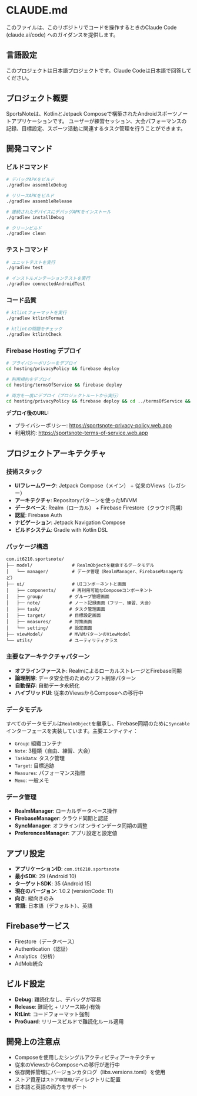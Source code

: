 # CLAUDE.md

このファイルは、このリポジトリでコードを操作するときのClaude Code (claude.ai/code) へのガイダンスを提供します。

## 言語設定
このプロジェクトは日本語プロジェクトです。Claude Codeは日本語で回答してください。

## プロジェクト概要

SportsNoteは、KotlinとJetpack Composeで構築されたAndroidスポーツノートアプリケーションです。
ユーザーが練習セッション、大会パフォーマンスの記録、目標設定、スポーツ活動に関連するタスク管理を行うことができます。

## 開発コマンド

### ビルドコマンド
```bash
# デバッグAPKをビルド
./gradlew assembleDebug

# リリースAPKをビルド
./gradlew assembleRelease

# 接続されたデバイスにデバッグAPKをインストール
./gradlew installDebug

# クリーンビルド
./gradlew clean
```

### テストコマンド
```bash
# ユニットテストを実行
./gradlew test

# インストルメンテーションテストを実行
./gradlew connectedAndroidTest
```

### コード品質
```bash
# ktlintフォーマットを実行
./gradlew ktlintFormat

# ktlintの問題をチェック
./gradlew ktlintCheck
```

### Firebase Hosting デプロイ
```bash
# プライバシーポリシーをデプロイ
cd hosting/privacyPolicy && firebase deploy

# 利用規約をデプロイ
cd hosting/termsOfService && firebase deploy

# 両方を一度にデプロイ（プロジェクトルートから実行）
cd hosting/privacyPolicy && firebase deploy && cd ../termsOfService && firebase deploy
```

**デプロイ後のURL:**
- プライバシーポリシー: https://sportsnote-privacy-policy.web.app
- 利用規約: https://sportsnote-terms-of-service.web.app

## プロジェクトアーキテクチャ

### 技術スタック
- **UIフレームワーク**: Jetpack Compose（メイン） + 従来のViews（レガシー）
- **アーキテクチャ**: Repositoryパターンを使ったMVVM
- **データベース**: Realm（ローカル） + Firebase Firestore（クラウド同期）
- **認証**: Firebase Auth
- **ナビゲーション**: Jetpack Navigation Compose
- **ビルドシステム**: Gradle with Kotlin DSL

### パッケージ構造
```
com.it6210.sportsnote/
├── model/               # RealmObjectを継承するデータモデル
│   └── manager/         # データ管理（RealmManager、FirebaseManagerなど）
├── ui/                  # UIコンポーネントと画面
│   ├── components/      # 再利用可能なComposeコンポーネント
│   ├── group/          # グループ管理画面
│   ├── note/           # ノート記録画面（フリー、練習、大会）
│   ├── task/           # タスク管理画面
│   ├── target/         # 目標設定画面
│   ├── measures/       # 対策画面
│   └── setting/        # 設定画面
├── viewModel/          # MVVMパターンのViewModel
└── utils/              # ユーティリティクラス
```

### 主要なアーキテクチャパターン
- **オフラインファースト**: RealmによるローカルストレージとFirebase同期
- **論理削除**: データ安全性のためのソフト削除パターン
- **自動保存**: 自動データ永続化
- **ハイブリッドUI**: 従来のViewsからComposeへの移行中

### データモデル
すべてのデータモデルは`RealmObject`を継承し、Firebase同期のために`Syncable`インターフェースを実装しています。主要エンティティ：
- `Group`: 組織コンテナ
- `Note`: 3種類（自由、練習、大会）
- `TaskData`: タスク管理
- `Target`: 目標追跡
- `Measures`: パフォーマンス指標
- `Memo`: 一般メモ

### データ管理
- **RealmManager**: ローカルデータベース操作
- **FirebaseManager**: クラウド同期と認証
- **SyncManager**: オフライン/オンラインデータ同期の調整
- **PreferencesManager**: アプリ設定と設定値

## アプリ設定
- **アプリケーションID**: `com.it6210.sportsnote`
- **最小SDK**: 29 (Android 10)
- **ターゲットSDK**: 35 (Android 15)
- **現在のバージョン**: 1.0.2 (versionCode: 11)
- **向き**: 縦向きのみ
- **言語**: 日本語（デフォルト）、英語

## Firebaseサービス
- Firestore（データベース）
- Authentication（認証）
- Analytics（分析）
- AdMob統合

## ビルド設定
- **Debug**: 難読化なし、デバッグが容易
- **Release**: 難読化 + リソース縮小有効
- **KtLint**: コードフォーマット強制
- **ProGuard**: リリースビルドで難読化ルール適用

## 開発上の注意点
- Composeを使用したシングルアクティビティアーキテクチャ
- 従来のViewsからComposeへの移行が進行中
- 依存関係管理にバージョンカタログ（libs.versions.toml）を使用
- ストア資産は`ストア申請用/`ディレクトリに配置
- 日本語と英語の両方をサポート